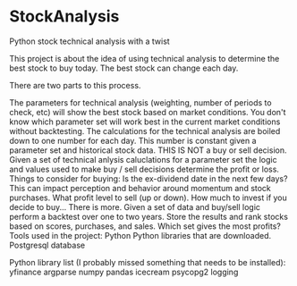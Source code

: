 # StockAnalysis
Python stock technical analysis with a twist

This project is about the idea of using technical analysis to determine the best stock to buy today. The best stock can change each day.

There are two parts to this process.

The parameters for technical analysis (weighting, number of periods to check, etc) will show the best stock based on market conditions.
You don't know which parameter set will work best in the current market conditions without backtesting.
The calculations for the technical analysis are boiled down to one number for each day. This number is constant given a parameter set and historical stock data. THIS IS NOT a buy or sell decision.
Given a set of technical anlysis caluclations for a parameter set the logic and values used to make buy / sell decisions determine the profit or loss.
Things to consider for buying: Is the ex-dividend date in the next few days? This can impact perception and behavior around
momentum and stock purchases. What profit level to sell (up or down). How much to invest if you decide to buy... There is more.
Given a set of data and buy/sell logic perform a backtest over one to two years. Store the results and rank stocks based on scores, purchases, and sales. Which set gives the most profits?
Tools used in the project:
Python
Python libraries that are downloaded.
Postgresql database

Python library list (I probably missed something that needs to be installed):
yfinance
argparse
numpy
pandas
icecream
psycopg2
logging

